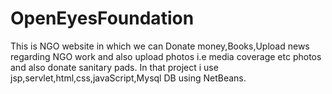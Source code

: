 # OpenEyesFoundation
This is NGO website in which we can Donate money,Books,Upload news regarding NGO work and also upload photos i.e media coverage etc photos and also donate sanitary pads. In that project i use jsp,servlet,html,css,javaScript,Mysql DB using NetBeans.

